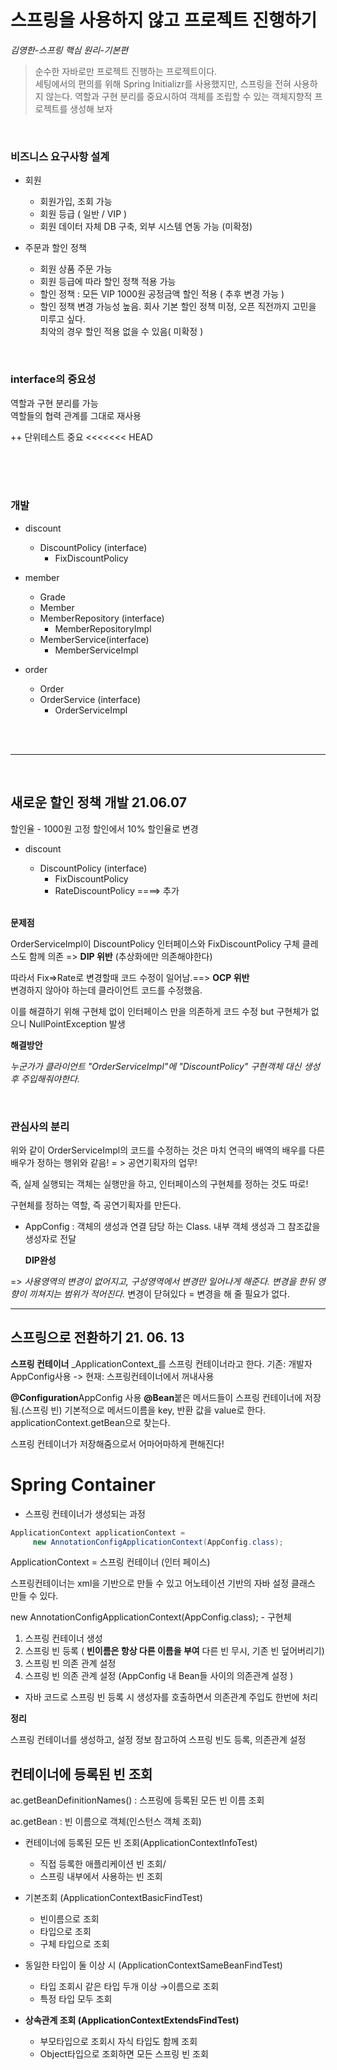 #  스프링을 사용하지 않고 프로젝트 진행하기
_김영한-스프링 핵심 원리-기본편_
> 순수한 자바로만 프로젝트 진행하는 프로젝트이다. <br>
> 세팅에서의 편의를 위해 Spring Initializr를 사용했지만, 스프링을 전혀 사용하지 않는다.
>역할과 구현 분리를 중요시하여 객체를 조립할 수 있는 객체지향적 프로젝트를 생성해 보자
> 


<br>


### 비즈니스 요구사항 설계
* 회원
    * 회원가입, 조회 가능
    * 회원 등급 ( 일반 / VIP )
    * 회원 데이터 자체 DB 구축, 외부 시스템 연동 가능 (미확정)
    

 * 주문과 할인 정책
   * 회원 상품 주문 가능
   * 회원 등급에 따라 할인 정책 적용 가능
   * 할인 정책 : 모든 VIP 1000원 공정금액 할인 적용 ( 추후 변경 가능 )
   * 할인 정책 변경 가능성 높음. 회사 기본 할인 정책 미정, 오픈 직전까지 고민을 미루고 싶다.<br> 최악의 경우 할인 적용 없을 수 있음( 미확정 )
    

<br>



### interface의 중요성

역할과 구현 분리를 가능
<br>
역할들의 협력 관계를 그대로 재사용

++
단위테스트 중요
<<<<<<< HEAD


<br><br><br>

### 개발
* discount
  * DiscountPolicy (interface)
      * FixDiscountPolicy
        
* member
  * Grade
  * Member
  * MemberRepository (interface)
    * MemberRepositoryImpl
  * MemberService(interface)  
    * MemberServiceImpl
* order
    - Order
    - OrderService (interface)
         - OrderServiceImpl
<br>
<br>

           
<hr>
<br>

## 새로운 할인 정책 개발 21.06.07 

할인율 - 1000원 고정 할인에서 10% 할인율로 변경
* discount
    * DiscountPolicy (interface)
        * FixDiscountPolicy
        * RateDiscountPolicy ====> 추가

    <br>
          

**문제점**

OrderServiceImpl이 DiscountPolicy 인터페이스와 
FixDiscountPolicy 구체 클레스도 함께 의존 => **DIP 위반**
(추상화에만 의존해야한다)

따라서 Fix=>Rate로 변경할때 코드 수정이 일어남.==> **OCP 위반**
<br>
변경하지 않아야 하는데 클라이언트 코드를 수정했음.


이를 해결하기 위해 구현체 없이 인터페이스 만을 의존하게 코드 수정 but 구현체가 없으니 NullPointException 발생

**해결방안**

_누군가가 클라이언트 "OrderServiceImpl"에 "DiscountPolicy" 구현객체 대신 생성 후 주입해줘야한다._

<br>

### 관심사의 분리

위와 같이 OrderServiceImpl의 코드를 수정하는 것은 
마치 연극의 배역의 배우를 다른 배우가 정하는 행위와 같음! = > 공연기획자의 업무!

즉, 실제 실행되는 객체는 실행만을 하고, 인터페이스의 구현체를 정하는 것도 따로!

구현체를 정하는 역할, 즉 공연기획자를 만든다.

- AppConfig : 객체의 생성과 연결 담당 하는 Class. 내부 객체 생성과 그 참조값을 생성자로 전달
  
  **DIP완성**

=> _사용영역의 변경이 없어지고, 구성영역에서 변경만 일어나게 해준다. 변경을 한뒤 영향이 끼쳐지는 범위가 적어진다._
변경이 닫혀있다 = 변경을 해 줄 필요가 없다.

<hr>

## 스프링으로 전환하기 21. 06. 13

**스프링 컨테이너**
_ApplicationContext_를 스프링 컨테이너라고 한다.
기존: 개발자 AppConfig사용 -> 현재: 스프링컨테이너에서 꺼내사용

**@Configuration**AppConfig 사용 **@Bean**붙은 메서드들이 스프링 컨테이너에 저장
됨.(스프링 빈) 기본적으로 메서드이름을 key, 반환 값을 value로 한다.
applicationContext.getBean으로 찾는다.

스프링 컨테이너가 저장해줌으로서 어마어마하게 편해진다!

# Spring Container

- 스프링 컨테이너가 생성되는 과정

```java
ApplicationContext applicationContext =
	 new AnnotationConfigApplicationContext(AppConfig.class);
```

ApplicationContext = 스프링 컨테이너 (인터 페이스)

스프링컨테이너는 xml을 기반으로 만들 수 있고  어노테이션 기반의 자바 설정 클래스 만들 수 있다.

new AnnotationConfigApplicationContext(AppConfig.class); - 구현체

1. 스프링 컨테이너 생성
2. 스프링 빈 등록 ( **빈이름은 항상 다른 이름을 부여** 다른 빈 무시, 기존 빈 덮어버리기)
3. 스프링 빈 의존 관계 설정
4. 스프링 빈 의존 관계 설정 (AppConfig 내 Bean들 사이의 의존관계 설정 )
- 자바 코드로 스프링 빈 등록 시 생성자를 호출하면서 의존관계 주입도 한번에 처리

**정리**

스프링 컨테이너를 생성하고, 설정 정보 참고하여 스프링 빈도 등록, 의존관계 설정

## 컨테이너에 등록된 빈 조회

ac.getBeanDefinitionNames() : 스프링에 등록된 모든 빈 이름 조회

ac.getBean : 빈 이름으로 객체(인스턴스 객체 조회)

- 컨테이너에 등록된 모든 빈 조회(ApplicationContextInfoTest)
    - 직접 등록한 애플리케이션 빈 조회/
    - 스프링 내부에서 사용하는 빈 조회
    

- 기본조회 (ApplicationContextBasicFindTest)
    - 빈이름으로 조회
    - 타입으로 조회
    - 구체 타입으로 조회
    

- 동일한 타입이 둘 이상 시 (ApplicationContextSameBeanFindTest)
    - 타입 조회시 같은 타입 두개 이상 →이름으로 조회
    - 특정 타입 모두 조회
    

- **상속관계 조회 (ApplicationContextExtendsFindTest)**
    - 부모타입으로 조회시 자식 타입도 함께 조회
    - Object타입으로 조회하면 모든 스프링 빈 조회
